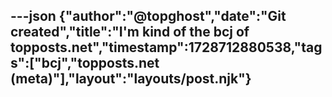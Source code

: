 ---json
{"author":"@topghost","date":"Git created","title":"I&#x27;m kind of the bcj of topposts.net","timestamp":1728712880538,"tags":["bcj","topposts.net (meta)"],"layout":"layouts/post.njk"}
---

